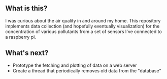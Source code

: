 ## What is this? 

I was curious about the air quality in and around my home. This repository implements data collection (and hopefully eventually visualization) for the concentration of various pollutants from a set of sensors I've connected to a raspberry pi.

## What's next? 

* Prototype the fetching and plotting of data on a web server
* Create a thread that periodically removes old data from the "database"
